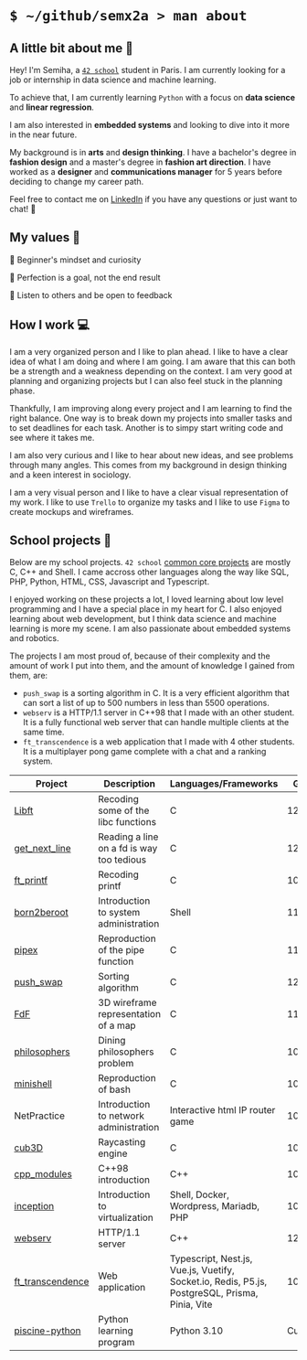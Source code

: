 <!-- <h1 align='center'>░░░░ ✶❩⪦⦑⟢ 𝔰𝔢𝔪𝔵𝟐𝔞 ⟣⦒⪧❨✶ ░░░░<h1/> -->

# `$ ~/github/semx2a > man about`

## A little bit about me 🔮

Hey! I'm Semiha, a [`42 school`](https://42.fr/) student in Paris. I am currently looking for a job or internship in data science and machine learning.

To achieve that, I am currently learning `Python` with a focus on **data science** and **linear regression**.

I am also interested in **embedded systems** and looking to dive into it more in the near future.

My background is in **arts** and **design thinking**. I have a bachelor's degree in **fashion design** and a master's degree in **fashion art direction**. I have worked as a **designer** and **communications manager** for 5 years before deciding to change my career path.

Feel free to contact me on [LinkedIn](https://www.linkedin.com/in/semiha-beyazkilic/) if you have any questions or just want to chat! 💜

## My values 🌟

🌱 Beginner's mindset and curiosity

🏹 Perfection is a goal, not the end result

📝 Listen to others and be open to feedback

## How I work 💻

I am a very organized person and I like to plan ahead. I like to have a clear idea of what I am doing and where I am going. I am aware that this can both be a strength and a weakness depending on the context. I am very good at planning and organizing projects but I can also feel stuck in the planning phase.

Thankfully, I am improving along every project and I am learning to find the right balance. One way is to break down my projects into smaller tasks and to set deadlines for each task. Another is to simpy start writing code and see where it takes me.

I am also very curious and I like to hear about new ideas, and see problems through many angles. This comes from my background in design thinking and a keen interest in sociology.

I am a very visual person and I like to have a clear visual representation of my work. I like to use `Trello` to organize my tasks and I like to use `Figma` to create mockups and wireframes.

## School projects 🎒

Below are my school projects. `42 school` [common core projects]((https://42.fr/en/the-program/innovative-learning/)) are mostly C, C++ and Shell. I came accross other languages along the way like SQL, PHP, Python, HTML, CSS, Javascript and Typescript.

I enjoyed working on these projects a lot, I loved learning about low level programming and I have a special place in my heart for C. I also enjoyed learning about web development, but I think data science and machine learning is more my scene. I am also passionate about embedded systems and robotics.

The projects I am most proud of, because of their complexity and the amount of work I put into them, and the amount of knowledge I gained from them, are:

- `push_swap` is a sorting algorithm in C. It is a very efficient algorithm that can sort a list of up to 500 numbers in less than 5500 operations.
- `webserv` is a HTTP/1.1 server in C++98 that I made with an other student. It is a fully functional web server that can handle multiple clients at the same time.
- `ft_transcendence` is a web application that I made with 4 other students. It is a multiplayer pong game complete with a chat and a ranking system.

| Project | Description | Languages/Frameworks | Grade |
| --- | --- | --- | --- |
| [Libft](https://github.com/semx2a/Libft) | Recoding some of the libc functions | C | 125/100 |
| [get_next_line](https://github.com/semx2a/get_next_line) | Reading a line on a fd is way too tedious | C | 125/100 |
| [ft_printf](https://github.com/semx2a/ft_printf) | Recoding printf | C | 100/100 |
| [born2beroot](https://github.com/semx2a/born2beroot) | Introduction to system administration | Shell | 115/100 |
| [pipex](https://github.com/semx2a/pipex) | Reproduction of the pipe function | C | 115/100 |
| [push_swap](https://github.com/semx2a/push_swap) | Sorting algorithm | C | 125/100 |
| [FdF](https://github.com/semx2a/FdF) | 3D wireframe representation of a map | C | 115/100 |
| [philosophers](https://github.com/semx2a/philosophers) | Dining philosophers problem | C | 100/100 |
| [minishell](https://github.com/semx2a/minishell) | Reproduction of bash | C | 100/100 |
| NetPractice | Introduction to network administration | Interactive html IP router game | 100/100 |
| [cub3D](https://github.com/semx2a/cub3D) | Raycasting engine | C | 105/100 |
| [cpp_modules](https://github.com/semx2a/cpp_modules) | C++98 introduction | C++ | 100/100 |
| [inception](https://github.com/semx2a/inception) | Introduction to virtualization | Shell, Docker, Wordpress, Mariadb, PHP | 100/100 |
| [webserv](https://github.com/semx2a/webserv) | HTTP/1.1 server | C++ | 125/100 |
| [ft_transcendence](https://github.com/semx2a/ft_transcendence) | Web application | Typescript, Nest.js, Vue.js, Vuetify, Socket.io, Redis, P5.js, PostgreSQL, Prisma, Pinia, Vite | 100/100 |
| [piscine-python](https://github.com/semx2a/piscine-python) | Python learning program | Python 3.10 | Curr |
